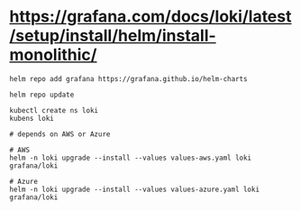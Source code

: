 # https://grafana.com/docs/loki/latest/setup/install/helm/install-monolithic/

```
helm repo add grafana https://grafana.github.io/helm-charts

helm repo update

kubectl create ns loki
kubens loki

# depends on AWS or Azure

# AWS
helm -n loki upgrade --install --values values-aws.yaml loki grafana/loki

# Azure
helm -n loki upgrade --install --values values-azure.yaml loki grafana/loki

